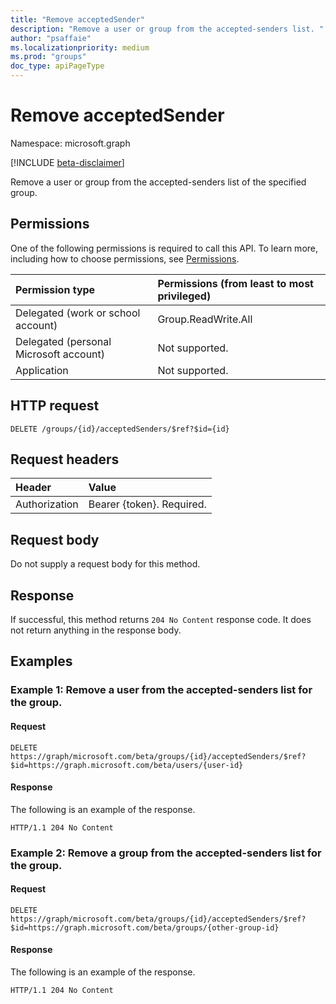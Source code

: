 ```yaml
---
title: "Remove acceptedSender"
description: "Remove a user or group from the accepted-senders list. "
author: "psaffaie"
ms.localizationpriority: medium
ms.prod: "groups"
doc_type: apiPageType
---
```


# Remove acceptedSender

Namespace: microsoft.graph

[!INCLUDE [beta-disclaimer](../../includes/beta-disclaimer.md)]

Remove a user or group from the accepted-senders list of the specified group.

## Permissions

One of the following permissions is required to call this API. To learn more, including how to choose permissions, see [Permissions](/graph/permissions-reference).

| Permission type                        | Permissions (from least to most privileged) |
| :------------------------------------- | :------------------------------------------ |
| Delegated (work or school account)     | Group.ReadWrite.All                         |
| Delegated (personal Microsoft account) | Not supported.                              |
| Application                            | Not supported.                              |

## HTTP request

<!-- { "blockType": "ignored" } -->

```http
DELETE /groups/{id}/acceptedSenders/$ref?$id={id}
```

## Request headers

| Header        | Value                     |
| :------------ | :------------------------ |
| Authorization | Bearer {token}. Required. |

## Request body

Do not supply a request body for this method.

## Response

If successful, this method returns `204 No Content` response code. It does not return anything in the response body.

## Examples

### Example 1: Remove a user from the accepted-senders list for the group.

#### Request

<!-- {
  "blockType": "request",
  "name": "remove_user_from_acceptedsenderslist_of_group"
}-->

```http
DELETE https://graph/microsoft.com/beta/groups/{id}/acceptedSenders/$ref?$id=https://graph.microsoft.com/beta/users/{user-id}
```

#### Response

The following is an example of the response.

<!-- {
  "blockType": "response",
  "name": "remove_user_from_acceptedsenderslist_of_group",
  "truncated": true
} -->

```http
HTTP/1.1 204 No Content
```

### Example 2: Remove a group from the accepted-senders list for the group.

#### Request

<!-- {
  "blockType": "request",
  "name": "remove_group_from_acceptedsenderslist_of_group"
}-->

```http
DELETE https://graph/microsoft.com/beta/groups/{id}/acceptedSenders/$ref?$id=https://graph.microsoft.com/beta/groups/{other-group-id}
```

#### Response

The following is an example of the response.

<!-- {
  "blockType": "response",
  "name": "remove_group_from_acceptedsenderslist_of_group",
  "truncated": true
} -->

```http
HTTP/1.1 204 No Content
```

<!-- uuid: 8fcb5dbc-d5aa-4681-8e31-b001d5168d79
2015-10-25 14:57:30 UTC -->
<!--
{
  "type": "#page.annotation",
  "description": "Remove acceptedSender",
  "keywords": "",
  "section": "documentation",
  "tocPath": "",
  "suppressions": []
}
-->
